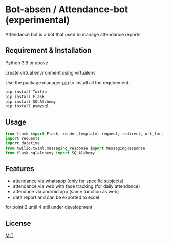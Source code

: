 # Bot-absen / Attendance-bot (experimental)

Attendance bot is a bot that used to manage attendance reports

## Requirement & Installation
Python 3.8 or above

create virtual environment using virtualenv

Use the package manager [pip](https://pip.pypa.io/en/stable/) to install all the requirement.

```bash
pip install Twilio
pip install Flask
pip install SQLAlchemy
pip install pymysql

```

## Usage

```python
from flask import Flask, render_template, request, redirect, url_for, flash
import requests
import datetime
from twilio.twiml.messaging_response import MessagingResponse
from flask_sqlalchemy import SQLAlchemy
```

## Features
- attendance via whatsapp (only for specific subjects)
- attendance via web with face tracking (for daily attendance)
- attendace via android app (same function as web)
- data report and can be exported to excel

for point 2 until 4 still under development


## License
[MIT](https://choosealicense.com/licenses/mit/)
